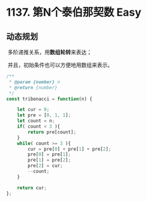 # 1137. 第N个泰伯那契数 Easy

## 动态规划

​	多阶递推关系，用**数组轮转**来表达；

​	并且，初始条件也可以方便地用数组来表示。

```js
/**
 * @param {number} n
 * @return {number}
 */
const tribonacci = function(n) {

    let cur = 0;
    let pre = [0, 1, 1];
    let count = n;
    if( count < 3 ){
        return pre[count];
    }
    while( count >= 3 ){
        cur = pre[0] + pre[1] + pre[2];
        pre[0] = pre[1];
        pre[1] = pre[2];
        pre[2] = cur;
        --count;
    }

    return cur;
};
```

